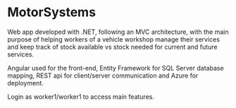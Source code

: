 # MotorSystems
Web app developed with .NET, following an MVC architecture, with the main purpose of helping workers of a vehicle workshop manage their services and keep track of stock available vs stock needed for current and future services. 

Angular used for the front-end, Entity Framework for SQL Server database mapping, REST api for client/server communication and Azure for deployment. 

Login as worker1/worker1 to access main features.
